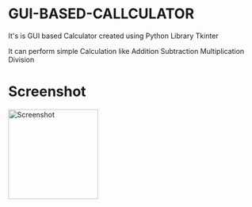 # GUI-BASED-CALLCULATOR


It's is GUI based Calculator created using Python Library Tkinter

It can perform simple Calculation 
like
Addition 
Subtraction
Multiplication
Division


<h1> Screenshot</h1>

<img width="181" alt="Screenshot " src="https://user-images.githubusercontent.com/96491878/226649672-d2a9ff0a-3601-47d1-9d4a-b8e192c539fb.png">
